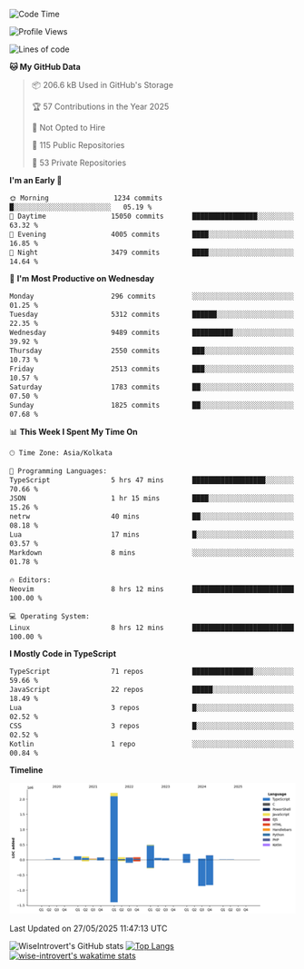 <!--START_SECTION:waka-->
![Code Time](http://img.shields.io/badge/Code%20Time-2%2C340%20hrs%2043%20mins-blue)

![Profile Views](http://img.shields.io/badge/Profile%20Views-0-blue)

![Lines of code](https://img.shields.io/badge/From%20Hello%20World%20I%27ve%20Written-3.8%20million%20lines%20of%20code-blue)

**🐱 My GitHub Data** 

> 📦 206.6 kB Used in GitHub's Storage 
 > 
> 🏆 57 Contributions in the Year 2025
 > 
> 🚫 Not Opted to Hire
 > 
> 📜 115 Public Repositories 
 > 
> 🔑 53 Private Repositories 
 > 
**I'm an Early 🐤** 

```text
🌞 Morning                1234 commits        █░░░░░░░░░░░░░░░░░░░░░░░░   05.19 % 
🌆 Daytime                15050 commits       ████████████████░░░░░░░░░   63.32 % 
🌃 Evening                4005 commits        ████░░░░░░░░░░░░░░░░░░░░░   16.85 % 
🌙 Night                  3479 commits        ████░░░░░░░░░░░░░░░░░░░░░   14.64 % 
```
📅 **I'm Most Productive on Wednesday** 

```text
Monday                   296 commits         ░░░░░░░░░░░░░░░░░░░░░░░░░   01.25 % 
Tuesday                  5312 commits        ██████░░░░░░░░░░░░░░░░░░░   22.35 % 
Wednesday                9489 commits        ██████████░░░░░░░░░░░░░░░   39.92 % 
Thursday                 2550 commits        ███░░░░░░░░░░░░░░░░░░░░░░   10.73 % 
Friday                   2513 commits        ███░░░░░░░░░░░░░░░░░░░░░░   10.57 % 
Saturday                 1783 commits        ██░░░░░░░░░░░░░░░░░░░░░░░   07.50 % 
Sunday                   1825 commits        ██░░░░░░░░░░░░░░░░░░░░░░░   07.68 % 
```


📊 **This Week I Spent My Time On** 

```text
🕑︎ Time Zone: Asia/Kolkata

💬 Programming Languages: 
TypeScript               5 hrs 47 mins       ██████████████████░░░░░░░   70.66 % 
JSON                     1 hr 15 mins        ████░░░░░░░░░░░░░░░░░░░░░   15.26 % 
netrw                    40 mins             ██░░░░░░░░░░░░░░░░░░░░░░░   08.18 % 
Lua                      17 mins             █░░░░░░░░░░░░░░░░░░░░░░░░   03.57 % 
Markdown                 8 mins              ░░░░░░░░░░░░░░░░░░░░░░░░░   01.78 % 

🔥 Editors: 
Neovim                   8 hrs 12 mins       █████████████████████████   100.00 % 

💻 Operating System: 
Linux                    8 hrs 12 mins       █████████████████████████   100.00 % 
```

**I Mostly Code in TypeScript** 

```text
TypeScript               71 repos            ███████████████░░░░░░░░░░   59.66 % 
JavaScript               22 repos            █████░░░░░░░░░░░░░░░░░░░░   18.49 % 
Lua                      3 repos             █░░░░░░░░░░░░░░░░░░░░░░░░   02.52 % 
CSS                      3 repos             █░░░░░░░░░░░░░░░░░░░░░░░░   02.52 % 
Kotlin                   1 repo              ░░░░░░░░░░░░░░░░░░░░░░░░░   00.84 % 
```



**Timeline**

![Lines of Code chart](https://raw.githubusercontent.com/wise-introvert/wise-introvert/master/assets/bar_graph.png)


 Last Updated on 27/05/2025 11:47:13 UTC
<!--END_SECTION:waka-->

![WiseIntrovert's GitHub stats](https://github-readme-stats.vercel.app/api?username=wise-introvert&count_private=true&show_icons=true)
[![Top Langs](https://github-readme-stats.vercel.app/api/top-langs/?username=wise-introvert&langs_count=10)](https://github.com/anuraghazra/github-readme-stats)
[![wise-introvert's wakatime stats](https://github-readme-stats.vercel.app/api/wakatime?username=wiseintrovert)](https://github.com/anuraghazra/github-readme-stats)
